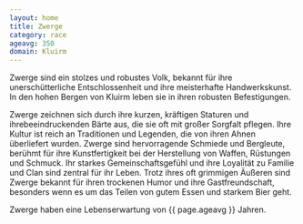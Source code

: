 ```yaml
---
layout: home
title: Zwerge
category: race
ageavg: 350 
domain: Kluirm
---
```


Zwerge sind ein stolzes und robustes Volk, bekannt für ihre unerschütterliche Entschlossenheit und ihre meisterhafte
Handwerkskunst. In den hohen Bergen von Kluirm leben sie in ihren robusten Befestigungen.

Zwerge zeichnen sich durch ihre kurzen, kräftigen Staturen und ihrebeeindruckenden Bärte aus, die sie oft mit großer
Sorgfalt pflegen. Ihre Kultur ist reich an Traditionen und Legenden, die von ihren Ahnen überliefert wurden. Zwerge sind
hervorragende Schmiede und Bergleute, berühmt für ihre Kunstfertigkeit bei der Herstellung von Waffen, Rüstungen und
Schmuck. Ihr starkes Gemeinschaftsgefühl und ihre Loyalität zu Familie und Clan sind zentral für ihr Leben. Trotz ihres
oft grimmigen Äußeren sind Zwerge bekannt für ihren trockenen Humor und ihre Gastfreundschaft, besonders wenn es um das
Teilen von gutem Essen und starkem Bier geht.

Zwerge haben eine Lebenserwartung von {{ page.ageavg }} Jahren.